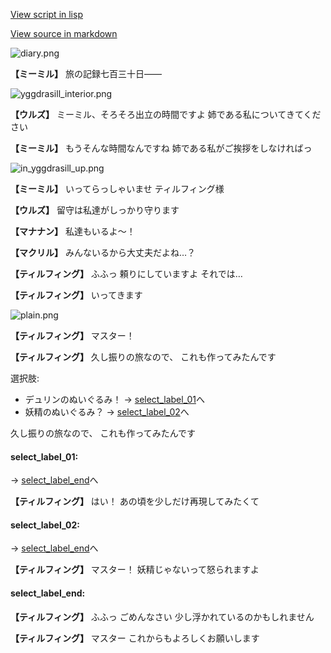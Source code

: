 [View script in lisp](../scripts/202316240.txt)

[View source in markdown](202316240.md)

![diary.png](../images/backgrounds/diary.png)

**【ミーミル】**
旅の記録七百三十日――

![yggdrasill_interior.png](../images/backgrounds/yggdrasill_interior.png)

**【ウルズ】**
ミーミル、そろそろ出立の時間ですよ
姉である私についてきてください

**【ミーミル】**
もうそんな時間なんですね
姉である私がご挨拶をしなければっ

![in_yggdrasill_up.png](../images/backgrounds/in_yggdrasill_up.png)

**【ミーミル】**
いってらっしゃいませ
ティルフィング様

**【ウルズ】**
留守は私達がしっかり守ります

**【マナナン】**
私達もいるよ～！

**【マクリル】**
みんないるから大丈夫だよね…？

**【ティルフィング】**
ふふっ
頼りにしていますよ
それでは…

**【ティルフィング】**
いってきます

![plain.png](../images/backgrounds/plain.png)

**【ティルフィング】**
マスター！

**【ティルフィング】**
久し振りの旅なので、
これも作ってみたんです

選択肢:
- デュリンのぬいぐるみ！ → [select_label_01](#select_label_01)へ
- 妖精のぬいぐるみ？ → [select_label_02](#select_label_02)へ

久し振りの旅なので、
これも作ってみたんです

#### select_label_01:
 → [select_label_end](#select_label_end)へ

**【ティルフィング】**
はい！
あの頃を少しだけ再現してみたくて

#### select_label_02:
 → [select_label_end](#select_label_end)へ

**【ティルフィング】**
マスター！
妖精じゃないって怒られますよ

#### select_label_end:

**【ティルフィング】**
ふふっ
ごめんなさい
少し浮かれているのかもしれません

**【ティルフィング】**
マスター
これからもよろしくお願いします
